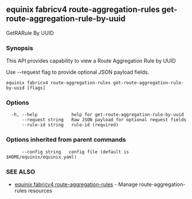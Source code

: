 ## equinix fabricv4 route-aggregation-rules get-route-aggregation-rule-by-uuid

GetRARule By UUID

### Synopsis

This API provides capability to view a Route Aggregation Rule by UUID

Use --request flag to provide optional JSON payload fields.

```
equinix fabricv4 route-aggregation-rules get-route-aggregation-rule-by-uuid [flags]
```

### Options

```
  -h, --help             help for get-route-aggregation-rule-by-uuid
      --request string   Raw JSON payload for optional request fields
      --rule-id string   rule-id (required)
```

### Options inherited from parent commands

```
      --config string   config file (default is $HOME/equinix/equinix.yaml)
```

### SEE ALSO

* [equinix fabricv4 route-aggregation-rules](equinix_fabricv4_route-aggregation-rules.md)	 - Manage route-aggregation-rules resources

